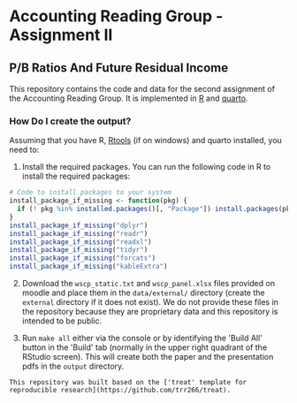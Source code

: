 # Accounting Reading Group - Assignment II

## P/B Ratios And Future Residual Income

This repository contains the code and data for the second assignment of the Accounting Reading Group. It is implemented in [R](https://www.r-project.org/) and [quarto](https://quarto.org/).


### How Do I create the output?

Assuming that you have R, [Rtools](https://cran.r-project.org/bin/windows/Rtools/rtools40.html) (if on windows) and quarto installed, you need to: 

1. Install the required packages. You can run the following code in R to install the required packages:

```R
# Code to install packages to your system
install_package_if_missing <- function(pkg) {
  if (! pkg %in% installed.packages()[, "Package"]) install.packages(pkg)
}
install_package_if_missing("dplyr")
install_package_if_missing("readr")
install_package_if_missing("readxl")
install_package_if_missing("tidyr")
install_package_if_missing("forcats")
install_package_if_missing("kableExtra")
```

2. Download the `wscp_static.txt` and `wscp_panel.xlsx` files provided on moodle and place them in the `data/external/` directory (create the `external` directory if it does not exist). We do not provide these files in the repository because they are proprietary data and this repository is intended to be public.

3. Run `make all` either via the console or by identifying the 'Build All' button in the 'Build' tab (normally in the upper right quadrant of the RStudio screen). This will create both the paper and the presentation pdfs in the `output` directory.

```
This repository was built based on the ['treat' template for reproducible research](https://github.com/trr266/treat).
```